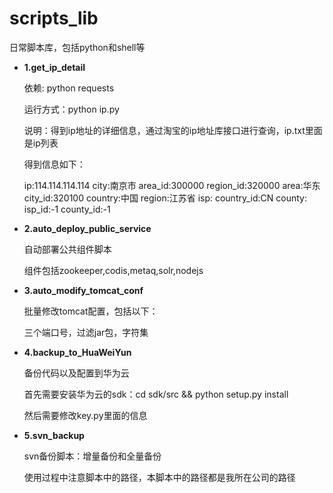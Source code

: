 # scripts_lib
日常脚本库，包括python和shell等

- **1.get_ip_detail**
  
  依赖: python requests
  
  运行方式：python ip.py
  
  说明：得到ip地址的详细信息，通过淘宝的ip地址库接口进行查询，ip.txt里面是ip列表
  
  得到信息如下：
  
  ip:114.114.114.114
city:南京市
area_id:300000
region_id:320000
area:华东
city_id:320100
country:中国
region:江苏省
isp:
country_id:CN
county:
isp_id:-1
county_id:-1
- **2.auto_deploy_public_service**
  
  自动部署公共组件脚本
  
  组件包括zookeeper,codis,metaq,solr,nodejs
 
- **3.auto_modify_tomcat_conf**
  
  批量修改tomcat配置，包括以下：

  三个端口号，过滤jar包，字符集
- **4.backup_to_HuaWeiYun**

  备份代码以及配置到华为云

  首先需要安装华为云的sdk：cd sdk/src && python setup.py install

  然后需要修改key.py里面的信息
- **5.svn_backup**
  
  svn备份脚本：增量备份和全量备份

  使用过程中注意脚本中的路径，本脚本中的路径都是我所在公司的路径
